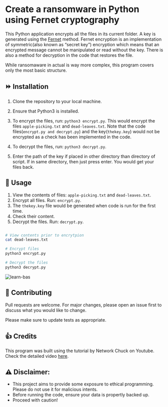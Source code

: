 # Create a ransomware in Python using Fernet cryptography

This Python application encrypts all the files in its current folder. A key is generated using the [Fernet](https://cryptography.io/en/latest/fernet/) method. 
Fernet encryption is an implementation of symmetric(also known as “secret key”) encryption which means that an encrypted message cannot be manipulated or read without the key. There is also a method for decryption in the code that restores the file.

While ransomaware in actual is way more complex, this program covers only the most basic structure.

## :fast_forward: Installation

1. Clone the repository to your local machine.
1. Ensure that Python3 is installed.
1. To encrypt the files, run: `python3 encrypt.py`.
This would encrypt the files `apple-picking.txt` and `dead-leaves.txt`. Note that the code files(`encrypt.py and decrypt.py`) and the key(`thekey.key`) would not be encrypted as a check has been implemented in the code.

1. To decrypt the files, run: `python3 decrypt.py`.
1. Enter the path of the key if placed in other directory than directory of script. If in same directory, then just press enter.
You would get your files back.


## :traffic_light: Usage 
1. View the contents of files: `apple-picking.txt` and `dead-leaves.txt`.
1. Encrypt all files. Run: `encrypt.py`.
1. The `thekey.key` file would be generated when code is run for the first time.
1. Check their content.
1. Decrypt the files. Run: `decrypt.py`.

```bash

# View contents prior to encrytpion
cat dead-leaves.txt

# Encrypt files
python3 encrypt.py

# Decrypt the files
python3 decrypt.py

```


![learn-bas](https://user-images.githubusercontent.com/33151350/170494565-6273f17a-6f9e-42b0-92fa-177f3da308c5.gif)


## :pray: Contributing 
Pull requests are welcome. For major changes, please open an issue first to discuss what you would like to change.

Please make sure to update tests as appropriate.
## :thumbsup: Credits
This program was built using the tutorial by Network Chuck on Youtube. Check the detailed video [here](https://www.youtube.com/watch?v=UtMMjXOlRQc).

## :warning: Disclaimer: 
- This project aims to provide some exposure to ethical programming. Please do not use it for malicious intents.
- Before running the code, ensure your data is propertly backed up.
- Proceed with caution!
